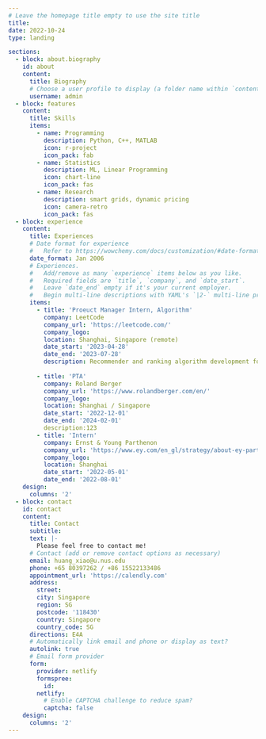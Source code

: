 ```yaml
---
# Leave the homepage title empty to use the site title
title:
date: 2022-10-24
type: landing

sections:
  - block: about.biography
    id: about
    content:
      title: Biography
      # Choose a user profile to display (a folder name within `content/authors/`)
      username: admin
  - block: features
    content:
      title: Skills
      items:
        - name: Programming
          description: Python, C++, MATLAB
          icon: r-project
          icon_pack: fab
        - name: Statistics
          description: ML, Linear Programming 
          icon: chart-line
          icon_pack: fas
        - name: Research
          description: smart grids, dynamic pricing
          icon: camera-retro
          icon_pack: fas
  - block: experience
    content:
      title: Experiences
      # Date format for experience
      #   Refer to https://wowchemy.com/docs/customization/#date-format
      date_format: Jan 2006
      # Experiences.
      #   Add/remove as many `experience` items below as you like.
      #   Required fields are `title`, `company`, and `date_start`.
      #   Leave `date_end` empty if it's your current employer.
      #   Begin multi-line descriptions with YAML's `|2-` multi-line prefix.
      items:
        - title: 'Proeuct Manager Intern, Algorithm' 
          company: LeetCode
          company_url: 'https://leetcode.com/'
          company_logo: 
          location: Shanghai, Singapore (remote)
          date_start: '2023-04-28'
          date_end: '2023-07-28'
          description: Recommender and ranking algorithm development for feed stream contents. C-end product management.a
                    
        - title: 'PTA' 
          company: Roland Berger
          company_url: 'https://www.rolandberger.com/en/'
          company_logo: 
          location: Shanghai / Singapore
          date_start: '2022-12-01'
          date_end: '2024-02-01'
          description:123
        - title: 'Intern' 
          company: Ernst & Young Parthenon
          company_url: 'https://www.ey.com/en_gl/strategy/about-ey-parthenon'
          company_logo: 
          location: Shanghai
          date_start: '2022-05-01'
          date_end: '2022-08-01'
    design:
      columns: '2'
  - block: contact
    id: contact
    content:
      title: Contact
      subtitle:
      text: |-
        Please feel free to contact me!
      # Contact (add or remove contact options as necessary)
      email: huang_xiao@u.nus.edu
      phone: +65 80397262 / +86 15522133486
      appointment_url: 'https://calendly.com'
      address:
        street: 
        city: Singapore
        region: SG
        postcode: '118430'
        country: Singapore
        country_code: SG
      directions: E4A
      # Automatically link email and phone or display as text?
      autolink: true
      # Email form provider
      form:
        provider: netlify
        formspree:
          id:
        netlify:
          # Enable CAPTCHA challenge to reduce spam?
          captcha: false
    design:
      columns: '2'
---
```

